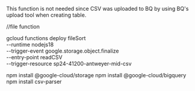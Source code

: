 This function is not needed since CSV was uploaded to BQ by using BQ's upload tool when creating table.




//file function

gcloud functions deploy fileSort \
--runtime nodejs18 \
--trigger-event google.storage.object.finalize \
--entry-point readCSV \
--trigger-resource sp24-41200-antweyer-mid-csv








npm install @google-cloud/storage
npm install @google-cloud/bigquery
npm install csv-parser


